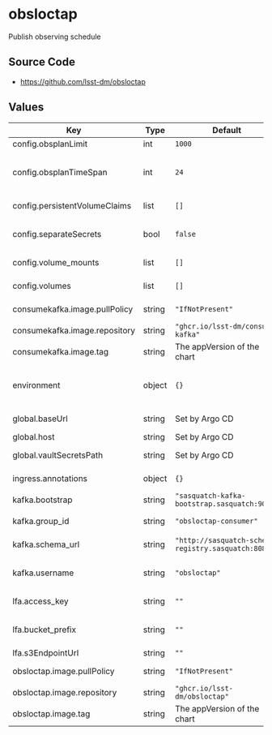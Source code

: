 # obsloctap

Publish observing schedule

## Source Code

* <https://github.com/lsst-dm/obsloctap>

## Values

| Key | Type | Default | Description |
|-----|------|---------|-------------|
| config.obsplanLimit | int | `1000` | limit for obsplan query |
| config.obsplanTimeSpan | int | `24` | time span, if a time is provided in the query how man hours to look back |
| config.persistentVolumeClaims | list | `[]` | PersistentVolumeClaims to create. |
| config.separateSecrets | bool | `false` | Whether to use the new secrets management scheme |
| config.volume_mounts | list | `[]` | Mount points for additional volumes |
| config.volumes | list | `[]` | Additional volumes to attach |
| consumekafka.image.pullPolicy | string | `"IfNotPresent"` | Pull policy for the obsloctap image |
| consumekafka.image.repository | string | `"ghcr.io/lsst-dm/consume-kafka"` | obsloctap image to use |
| consumekafka.image.tag | string | The appVersion of the chart | Tag of image to use |
| environment | object | `{}` | Environment variables (e.g. butler configuration/auth parms) for panel |
| global.baseUrl | string | Set by Argo CD | Base URL for the environment |
| global.host | string | Set by Argo CD | Host name for ingress |
| global.vaultSecretsPath | string | Set by Argo CD | Base path for Vault secrets |
| ingress.annotations | object | `{}` | Additional annotations to add to the ingress |
| kafka.bootstrap | string | `"sasquatch-kafka-bootstrap.sasquatch:9092"` | Kafka bootstrap server |
| kafka.group_id | string | `"obsloctap-consumer"` | Name of Kafka consumer group |
| kafka.schema_url | string | `"http://sasquatch-schema-registry.sasquatch:8081"` | Kafka Avro schema server URL |
| kafka.username | string | `"obsloctap"` | Username for SASL_PLAIN authentication |
| lfa.access_key | string | `""` | Access key for LFA bucket |
| lfa.bucket_prefix | string | `""` | Prefix for LFA bucket (e.g. for Ceph tenant specification) |
| lfa.s3EndpointUrl | string | `""` | url |
| obsloctap.image.pullPolicy | string | `"IfNotPresent"` | Pull policy for the obsloctap image |
| obsloctap.image.repository | string | `"ghcr.io/lsst-dm/obsloctap"` | obsloctap image to use |
| obsloctap.image.tag | string | The appVersion of the chart | Tag of image to use |

